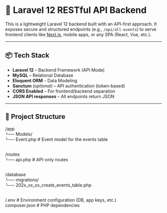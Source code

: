 # 🎯 Laravel 12 RESTful API Backend

This is a lightweight Laravel 12 backend built with an API-first approach. It exposes secure and structured endpoints (e.g., `/api/all-events`) to serve frontend clients like [Next.js](https://nextjs.org/), mobile apps, or any SPA (React, Vue, etc.).

---

## 📦 Tech Stack

- **Laravel 12** – Backend Framework (API Mode)
- **MySQL** – Relational Database
- **Eloquent ORM** – Data Modeling
- **Sanctum** *(optional)* – API authentication (token-based)
- **CORS Enabled** – For frontend/backend separation
- **JSON API responses** – All endpoints return JSON

---

## 📁 Project Structure
/app <br>
└── Models/ <br>
└── Event.php # Event model for the events table <br><br>

/routes <br>
└── api.php # API-only routes <br><br>

/database <br>
└── migrations/ <br>
└── 202x_xx_xx_create_events_table.php <br><br>

/.env # Environment configuration (DB, app keys, etc.)<br>
composer.json # PHP dependencies